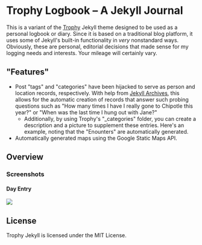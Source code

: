# Trophy Logbook – A Jekyll Journal

This is a variant of the [Trophy](https://github.com/thomasvaeth/trophy-jekyll) Jekyll theme designed to be used as a personal logbook or diary. Since it is based on a traditional blog platform, it uses some of Jekyll's built-in functionality in *very* nonstandard ways. Obviously, these are personal, editorial decisions that made sense for my logging needs and interests. Your mileage will certainly vary.

## "Features"
- Post "tags" and "categories" have been hijacked to serve as person and location records, respectively. With help from [Jekyll Archives](https://github.com/jekyll/jekyll-archives), this allows for the automatic creation of records that answer such probing questions such as "How many times I have I really gone to Chipotle this year?" or "When was the last time I hung out with Jane?"
    + Additionally, by using Trophy's "_categories" folder, you can create a description and a picture to supplement these entries. Here's an example, noting that the "Enounters" are automatically generated.
- Automatically generated maps using the Google Static Maps API.

## Overview


### Screenshots
#### Day Entry
![](https://raw.githubusercontent.com/craigeley/trophy-logbook/master/_screenshots/day_entries.png)

## License
Trophy Jekyll is licensed under the MIT License.

